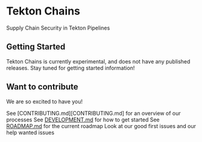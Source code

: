 # Tekton Chains
Supply Chain Security in Tekton Pipelines

## Getting Started

Tekton Chains is currently experimental, and does not have any published releases.
Stay tuned for getting started information!

## Want to contribute

We are so excited to have you!

See [CONTRIBUTING.md][CONTRIBUTING.md] for an overview of our processes
See [DEVELOPMENT.md](DEVELOPMENT.md) for how to get started
See [ROADMAP.md](ROADMAP.md) for the current roadmap
Look at our good first issues and our help wanted issues

